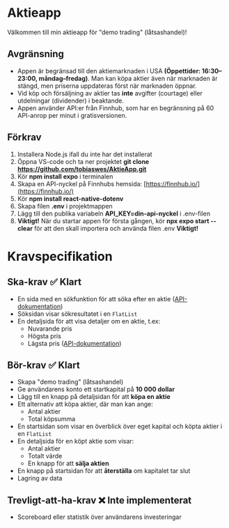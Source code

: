 # Aktieapp

Välkommen till min aktieapp för "demo trading" (låtsashandel)!

## Avgränsning
- Appen är begränsad till den aktiemarknaden i USA **(Öppettider: 16:30–23:00, måndag–fredag)**. Man kan köpa aktier även när marknaden är stängd, men priserna uppdateras först när marknaden öppnar.
- Vid köp och försäljning av aktier tas **inte** avgifter (courtage) eller utdelningar (dividender) i beaktande.
- Appen använder API:er från Finnhub, som har en begränsning på 60 API-anrop per minut i gratisversionen.


## Förkrav 
1. Installera Node.js ifall du inte har det installerat
2. Öppna VS-code och ta ner projektet **git clone https://github.com/tobiaswes/AktieApp.git**
3. Kör **npm install expo** i terminalen
4. Skapa en API-nyckel på Finnhubs hemsida: [https://finnhub.io/](https://finnhub.io/)
5. Kör **npm install react-native-dotenv**
6. Skapa filen **.env** i projektmappen
7. Lägg till den publika variabeln **API_KEY=din-api-nyckel** i .env-filen
8. **Viktigt!** När du startar appen för första gången, kör **npx expo start --clear** för att den skall importera och använda filen .env **Viktigt!**

# Kravspecifikation

## Ska-krav ✅ **Klart**
- En sida med en sökfunktion för att söka efter en aktie ([API-dokumentation](https://finnhub.io/docs/api/symbol-search))
- Söksidan visar sökresultatet i en `FlatList`
- En detaljsida för att visa detaljer om en aktie, t.ex:
  - Nuvarande pris
  - Högsta pris
  - Lägsta pris ([API-dokumentation](https://finnhub.io/docs/api/quote))

## Bör-krav ✅ **Klart**
- Skapa "demo trading" (låtsashandel)
- Ge användarens konto ett startkapital på **10 000 dollar**
- Lägg till en knapp på detaljsidan för att **köpa en aktie**
- Ett alternativ att köpa aktier, där man kan ange:
  - Antal aktier
  - Total köpsumma
- En startsidan som visar en överblick över eget kapital och köpta aktier i en `FlatList` 
- En detaljsida för en köpt aktie som visar:
  - Antal aktier
  - Totalt värde
  - En knapp för att **sälja aktien**
- En knapp på startsidan för att **återställa** om kapitalet tar slut
- Lagring av data

## Trevligt-att-ha-krav ❌ **Inte implementerat**
- Scoreboard eller statistik över användarens investeringar